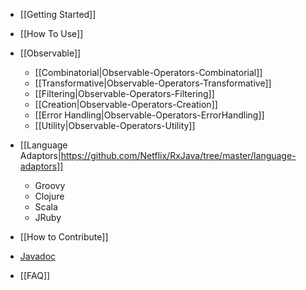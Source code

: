 * [[Getting Started]]
* [[How To Use]]

* [[Observable]]
  * [[Combinatorial|Observable-Operators-Combinatorial]]
  * [[Transformative|Observable-Operators-Transformative]]
  * [[Filtering|Observable-Operators-Filtering]]
  * [[Creation|Observable-Operators-Creation]]
  * [[Error Handling|Observable-Operators-ErrorHandling]]
  * [[Utility|Observable-Operators-Utility]]

* [[Language Adaptors|https://github.com/Netflix/RxJava/tree/master/language-adaptors]]
  * Groovy
  * Clojure
  * Scala
  * JRuby

* [[How to Contribute]]
* [Javadoc](http://netflix.github.com/RxJava/javadoc/)
* [[FAQ]]
